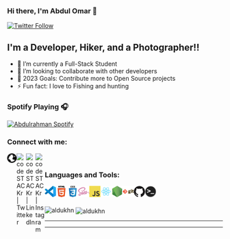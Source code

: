 ### Hi there, I'm Abdul Omar 👋

[![Twitter Follow](https://img.shields.io/twitter/follow/ontarian0?color=1DA1F2&logo=twitter&style=for-the-badge)](https://twitter.com/ontarian0)

## I'm a Developer, Hiker, and a Photographer!!

- 🌱 I’m currently a Full-Stack Student
- 👯 I’m looking to collaborate with other developers
- 🥅 2023 Goals: Contribute more to Open Source projects
- ⚡ Fun fact: I love to Fishing and hunting

### Spotify Playing 🎧

[<img src="https://now-playing-codestackr.vercel.app/api/spotify-playing" alt="Abdulrahman Spotify" width="350" />](https://open.spotify.com/user/312ifcg5kspv76mby4xh5rbklawi)


### Connect with me:

[<img align="left" alt="codeSTACKr.com" width="22px" src="https://raw.githubusercontent.com/iconic/open-iconic/master/svg/globe.svg" />][website]
[<img align="left" alt="codeSTACKr | Twitter" width="22px" src="https://cdn.jsdelivr.net/npm/simple-icons@v3/icons/twitter.svg" />][twitter]
[<img align="left" alt="codeSTACKr | LinkedIn" width="22px" src="https://cdn.jsdelivr.net/npm/simple-icons@v3/icons/linkedin.svg" />][linkedin]
[<img align="left" alt="codeSTACKr | Instagram" width="22px" src="https://cdn.jsdelivr.net/npm/simple-icons@v3/icons/instagram.svg" />][instagram]

<br />

### Languages and Tools:

<img align="left" alt="Visual Studio Code" width="26px" src="https://raw.githubusercontent.com/github/explore/80688e429a7d4ef2fca1e82350fe8e3517d3494d/topics/visual-studio-code/visual-studio-code.png" />
<img align="left" alt="HTML5" width="26px" src="https://raw.githubusercontent.com/github/explore/80688e429a7d4ef2fca1e82350fe8e3517d3494d/topics/html/html.png" />
<img align="left" alt="CSS3" width="26px" src="https://raw.githubusercontent.com/github/explore/80688e429a7d4ef2fca1e82350fe8e3517d3494d/topics/css/css.png" />
<img align="left" alt="Sass" width="26px" src="https://raw.githubusercontent.com/github/explore/80688e429a7d4ef2fca1e82350fe8e3517d3494d/topics/sass/sass.png" />
<img align="left" alt="JavaScript" width="26px" src="https://raw.githubusercontent.com/github/explore/80688e429a7d4ef2fca1e82350fe8e3517d3494d/topics/javascript/javascript.png" />
<img align="left" alt="React" width="26px" src="https://raw.githubusercontent.com/github/explore/80688e429a7d4ef2fca1e82350fe8e3517d3494d/topics/react/react.png" />
<img align="left" alt="Node.js" width="26px" src="https://raw.githubusercontent.com/github/explore/80688e429a7d4ef2fca1e82350fe8e3517d3494d/topics/nodejs/nodejs.png" />
<img align="left" alt="Git" width="26px" src="https://raw.githubusercontent.com/github/explore/80688e429a7d4ef2fca1e82350fe8e3517d3494d/topics/git/git.png" />
<img align="left" alt="GitHub" width="26px" src="https://raw.githubusercontent.com/github/explore/78df643247d429f6cc873026c0622819ad797942/topics/github/github.png" />
<img align="left" alt="Terminal" width="26px" src="https://raw.githubusercontent.com/github/explore/80688e429a7d4ef2fca1e82350fe8e3517d3494d/topics/terminal/terminal.png" />
<br />
<br />

<p><img align="left" src="https://github-readme-stats.vercel.app/api/top-langs?username=aldukhn&show_icons=true&locale=en&layout=compact&hide=python" alt="aldukhn" /></p>

<p>&nbsp;<img align="center" src="https://github-readme-stats.vercel.app/api?username=aldukhn&show_icons=true&locale=en" alt="aldukhn" /></p>

---

---

[website]: https://alduk.netlify.app/
[twitter]: https://twitter.com/AbdulrahmanHDH
[instagram]: https://instagram.com/d70m96
[linkedin]: https://www.linkedin.com/in/abdulrahman-omar-aldukhn-2220b8118
